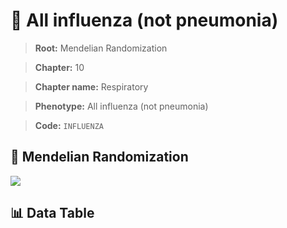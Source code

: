# 🧪 All influenza (not pneumonia)

> **Root:** Mendelian Randomization

> **Chapter:** 10  

> **Chapter name:** Respiratory

> **Phenotype:** All influenza (not pneumonia)  

> **Code:** `INFLUENZA`

## 🧬 Mendelian Randomization  

<img src="/MR/Figures/Forward/INFLUENZA.png"/>

## 📊 Data Table

<CsvTableMRF src="/public/MR/Data/Forward/INFLUENZA.csv"/>
